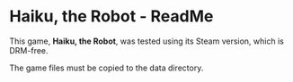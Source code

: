# Haiku, the Robot - ReadMe

This game, **Haiku, the Robot**, was tested using its Steam version, which is DRM-free.

The game files must be copied to the data directory.
